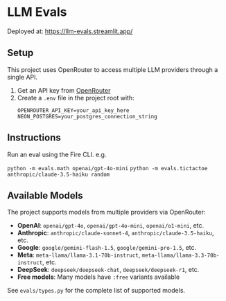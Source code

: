 # LLM Evals

Deployed at: https://llm-evals.streamlit.app/

## Setup

This project uses OpenRouter to access multiple LLM providers through a single API. 

1. Get an API key from [OpenRouter](https://openrouter.ai/)
2. Create a `.env` file in the project root with:
   ```
   OPENROUTER_API_KEY=your_api_key_here
   NEON_POSTGRES=your_postgres_connection_string
   ```

## Instructions

Run an eval using the Fire CLI. e.g.

`python -m evals.math openai/gpt-4o-mini`
`python -m evals.tictactoe anthropic/claude-3.5-haiku random`

## Available Models

The project supports models from multiple providers via OpenRouter:

- **OpenAI**: `openai/gpt-4o`, `openai/gpt-4o-mini`, `openai/o1-mini`, etc.
- **Anthropic**: `anthropic/claude-sonnet-4`, `anthropic/claude-3.5-haiku`, etc.
- **Google**: `google/gemini-flash-1.5`, `google/gemini-pro-1.5`, etc.
- **Meta**: `meta-llama/llama-3.1-70b-instruct`, `meta-llama/llama-3.3-70b-instruct`, etc.
- **DeepSeek**: `deepseek/deepseek-chat`, `deepseek/deepseek-r1`, etc.
- **Free models**: Many models have `:free` variants available

See `evals/types.py` for the complete list of supported models.
